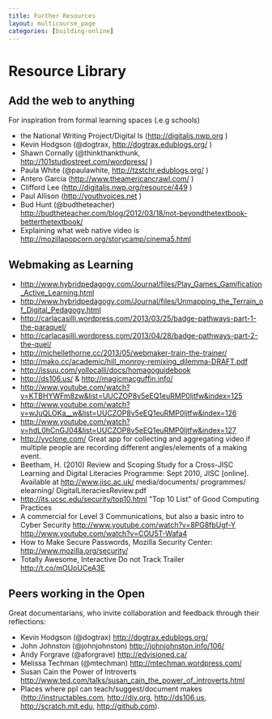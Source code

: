 ```yaml
---
title: Further Resources
layout: multicourse_page
categories: [building-online]
---
```



# Resource Library 

## Add the web to anything
For inspiration from formal learning spaces (.e.g schools)

* the National Writing Project/Digital Is (http://digitalis.nwp.org )
* Kevin Hodgson (@dogtrax, http://dogtrax.edublogs.org/ )
* Shawn Cornally (@thinkthankthunk, http://101studiostreet.com/wordpress/ )
* Paula White (@paulawhite, http://tzstchr.edublogs.org/ )
* Antero Garcia (http://www.theamericancrawl.com/ )
* Clifford Lee (http://digitalis.nwp.org/resource/449 )
* Paul Allison (http://youthvoices.net )
* Bud Hunt (@budtheteacher) http://budtheteacher.com/blog/2012/03/18/not-beyondthetextbook-betterthetextbook/
* Explaining what web native video is http://mozillapopcorn.org/storycamp/cinema5.html

## Webmaking as Learning

* http://www.hybridpedagogy.com/Journal/files/Play_Games_Gamification_Active_Learning.html
* http://www.hybridpedagogy.com/Journal/files/Unmapping_the_Terrain_of_Digital_Pedagogy.html
* http://carlacasilli.wordpress.com/2013/03/25/badge-pathways-part-1-the-paraquel/
* http://carlacasilli.wordpress.com/2013/04/28/badge-pathways-part-2-the-quel/
* http://michellethorne.cc/2013/05/webmaker-train-the-trainer/
* http://mako.cc/academic/hill_monroy-remixing_dilemma-DRAFT.pdf
* http://issuu.com/yollocalli/docs/homagoguidebook
* http://ds106.us/ & http://magicmacguffin.info/
* http://www.youtube.com/watch?v=KTBHYWFm8zw&list=UUCZOP8v5eEQ1euRMP0ljtfw&index=125
* http://www.youtube.com/watch?v=wJuQLOKa__w&list=UUCZOP8v5eEQ1euRMP0ljtfw&index=126
* http://www.youtube.com/watch?v=hdL0hCnGJ04&list=UUCZOP8v5eEQ1euRMP0ljtfw&index=127
* http://vyclone.com/ Great app for collecting and aggregating video if multiple people are recording different angles/elements of a making event.
* Beetham, H. (2010) Review and Scoping Study for a Cross-JISC Learning and Digital Literacies Programme: Sept 2010, JISC [online]. Available at http://www.jisc.ac.uk/ media/documents/ programmes/ elearning/ DigitalLiteraciesReview.pdf
* http://its.ucsc.edu/security/top10.html "Top 10 List" of Good Computing Practices
* A commercial for Level 3 Communications, but also a basic intro to Cyber Security http://www.youtube.com/watch?v=8PG8fbUgf-Y
http://www.youtube.com/watch?v=COU5T-Wafa4 
* How to Make Secure Passwords, Mozilla Security Center: http://www.mozilla.org/security/
* Totally Awesome, Interactive Do not Track Trailer http://t.co/mOUoUCeA3E

## Peers working in the Open
Great documentarians, who invite collaboration and feedback through their reflections:

* Kevin Hodgson (@dogtrax) http://dogtrax.edublogs.org/
* John Johnston (@johnjohnston) http://johnjohnston.info/106/
* Andy Forgrave (@aforgrave) http://edvisioned.ca/
* Melissa Techman (@mtechman) http://mtechman.wordpress.com/
* Susan Cain the Power of Introverts  http://www.ted.com/talks/susan_cain_the_power_of_introverts.html
* Places where ppl can teach/suggest/document makes (http://instructables.com, http://diy.org, http://ds106.us, http://scratch.mit.edu, http://github.com).
